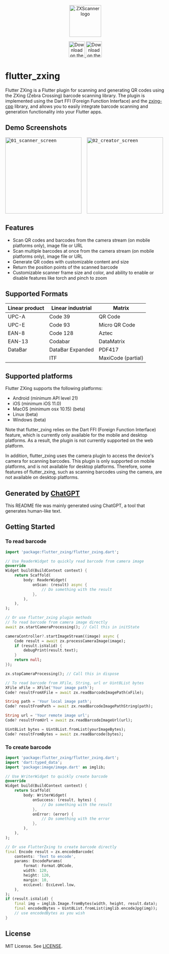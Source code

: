 <p align="center">
  <img src="https://user-images.githubusercontent.com/11523360/178162663-57ec28ac-7075-43ab-ac31-35058298c73e.png" alt="ZXScanner logo" height="100" >
</p>

<p align="center">
  <a href="https://apps.apple.com/am/app/zxscanner/id1629106248">
    <img alt="Download on the App Store" title="App Store" src="https://user-images.githubusercontent.com/11523360/178162313-182568ae-c9a2-48bd-9a51-883562788d9e.png" height="50">
  </a>
  
  <a href="https://play.google.com/store/apps/details?id=com.markosyan.zxscanner">
    <img alt="Download on the Google Play" title="Google Play" src="https://user-images.githubusercontent.com/11523360/178162318-533a29de-750f-4d4b-b117-f3d01c2c9340.png" height="50">
  </a>
</p>

# flutter_zxing

Flutter ZXing is a Flutter plugin for scanning and generating QR codes using the ZXing (Zebra Crossing) barcode scanning library. The plugin is implemented using the Dart FFI (Foreign Function Interface) and the [zxing-cpp](https://github.com/nu-book/zxing-cpp) library, and allows you to easily integrate barcode scanning and generation functionality into your Flutter apps.

## Demo Screenshots

<pre>
<img alt="01_scanner_screen" src="https://user-images.githubusercontent.com/11523360/174789425-b33861aa-dbe5-49c1-a84a-a02b514a5e0f.png" width="240">&nbsp; <img alt="02_creator_screen" src="https://user-images.githubusercontent.com/11523360/174789816-a2a4ab74-f5ef-41a1-98f3-e514447dff5a.png" width="240">&nbsp;
</pre>

## Features

- Scan QR codes and barcodes from the camera stream (on mobile platforms only), image file or URL
- Scan multiple barcodes at once from the camera stream (on mobile platforms only), image file or URL 
- Generate QR codes with customizable content and size
- Return the position points of the scanned barcode
- Customizable scanner frame size and color, and ability to enable or disable features like torch and pinch to zoom

## Supported Formats

| Linear product | Linear industrial | Matrix             |
|----------------|-------------------|--------------------|
| UPC-A          | Code 39           | QR Code            |
| UPC-E          | Code 93           | Micro QR Code      |
| EAN-8          | Code 128          | Aztec              |
| EAN-13         | Codabar           | DataMatrix         |
| DataBar        | DataBar Expanded  | PDF417             |
|                | ITF               | MaxiCode (partial) |

## Supported platforms

Flutter ZXing supports the following platforms:

- Android (minimum API level 21)
- iOS (minimum iOS 11.0)
- MacOS (minimum osx 10.15) (beta)
- Linux (beta)
- Windows (beta)

Note that flutter_zxing relies on the Dart FFI (Foreign Function Interface) feature, which is currently only available for the mobile and desktop platforms. As a result, the plugin is not currently supported on the web platform.

In addition, flutter_zxing uses the camera plugin to access the device's camera for scanning barcodes. This plugin is only supported on mobile platforms, and is not available for desktop platforms. Therefore, some features of flutter_zxing, such as scanning barcodes using the camera, are not available on desktop platforms.

## Generated by [ChatGPT](https://chat.openai.com/chat)

This README file was mainly generated using ChatGPT, a tool that generates human-like text.

## Getting Started

### To read barcode

```dart
import 'package:flutter_zxing/flutter_zxing.dart';

// Use ReaderWidget to quickly read barcode from camera image
@override
Widget build(BuildContext context) {
    return Scaffold(
        body: ReaderWidget(
            onScan: (result) async {
                // Do something with the result
            },
        ),
    ),
);

// Or use flutter_zxing plugin methods 
// To read barcode from camera image directly
await zx.startCameraProcessing(); // Call this in initState

cameraController?.startImageStream((image) async {
    Code result = await zx.processCameraImage(image);
    if (result.isValid) {
        debugPrint(result.text);
    }
    return null;
});

zx.stopCameraProcessing(); // Call this in dispose

// To read barcode from XFile, String, url or Uint8List bytes
XFile xFile = XFile('Your image path');
Code? resultFromXFile = await zx.readBarcodeImagePath(xFile);

String path = 'Your local image path';
Code? resultFromPath = await zx.readBarcodeImagePathString(path);

String url = 'Your remote image url';
Code? resultFromUrl = await zx.readBarcodeImageUrl(url);

Uint8List bytes = Uint8List.fromList(yourImageBytes);
Code? resultFromBytes = await zx.readBarcode(bytes);
```

### To create barcode

```dart
import 'package:flutter_zxing/flutter_zxing.dart';
import 'dart:typed_data';
import 'package:image/image.dart' as imglib;

// Use WriterWidget to quickly create barcode
@override
Widget build(BuildContext context) {
    return Scaffold(
        body: WriterWidget(
            onSuccess: (result, bytes) {
                // Do something with the result
            },
            onError: (error) {
                // Do something with the error
            },
        ),
    ),
);

// Or use FlutterZxing to create barcode directly
final Encode result = zx.encodeBarcode(
    contents: 'Text to encode',
    params: EncodeParams(
        format: Format.QRCode,
        width: 120,
        height: 120,
        margin: 10,
        eccLevel: EccLevel.low,
    ),
);
if (result.isValid) {
    final img = imglib.Image.fromBytes(width, height, result.data);
    final encodedBytes = Uint8List.fromList(imglib.encodeJpg(img));
    // use encodedBytes as you wish
}
```

## License

MIT License. See [LICENSE](https://github.com/khoren93/flutter_zxing/blob/master/LICENSE).
